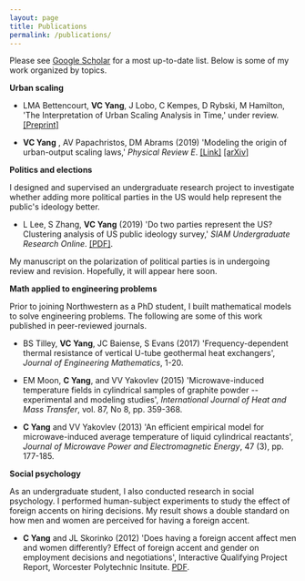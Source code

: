 ```yaml
---
layout: page
title: Publications
permalink: /publications/
---
```

Please see [Google Scholar](https://scholar.google.com/citations?hl=en&user=-dMTyjIAAAAJ&view_op=list_works&sortby=pubdate) for a most up-to-date list. Below is some of my work organized by topics. 


**Urban scaling**

* LMA Bettencourt, **VC Yang**, J Lobo, C Kempes, D Rybski, M Hamilton, 'The Interpretation of Urban Scaling Analysis in Time,' under review. [[Preprint]](https://papers.ssrn.com/sol3/papers.cfm?abstract_id=3459540) 

* **VC Yang** , AV Papachristos, DM Abrams (2019) 'Modeling the origin of urban-output scaling laws,' *Physical Review E*. [[Link]](https://journals.aps.org/pre/abstract/10.1103/PhysRevE.100.032306) [[arXiv]](http://arxiv.org/abs/1712.00476)

**Politics and elections**

I designed and supervised an undergraduate research project to investigate whether adding more political parties in the US would help represent the public's ideology better.

* L Lee, S Zhang, **VC Yang** (2019) 'Do two parties represent the US? Clustering analysis of US public ideology survey,' _SIAM Undergraduate Research Online_. [[PDF]](https://www.siam.org/Portals/0/Publications/SIURO/Vol12/S01651.pdf?ver=2019-07-01-152228-507). 

My manuscript on the polarization of political parties is in undergoing review and revision. Hopefully, it will appear here soon. 

**Math applied to engineering problems**

Prior to joining Northwestern as a PhD student, I built mathematical models to solve engineering problems. The following are some of this work published in peer-reviewed journals. 

* BS Tilley, **VC Yang**, JC Baiense, S Evans (2017) 'Frequency-dependent thermal resistance of vertical U-tube geothermal heat exchangers', _Journal of Engineering Mathematics_, 1-20.

* EM Moon, **C Yang**, and VV Yakovlev (2015) 'Microwave-induced temperature fields in cylindrical samples of graphite powder -- experimental and modeling studies', _International Journal of Heat and Mass Transfer_, vol. 87, No 8, pp. 359-368.

* **C Yang** and VV Yakovlev (2013) 'An efficient empirical model for microwave-induced average temperature of liquid cylindrical reactants', _Journal of Microwave Power and Electromagnetic Energy_, 47 (3), pp. 177-185.

**Social psychology**

As an undergraduate student, I also conducted research in social psychology. I performed human-subject experiments to study the effect of foreign accents on hiring decisions. My result shows a double standard on how men and women are perceived for having a foreign accent.

* **C Yang** and JL Skorinko (2012) 'Does having a foreign accent affect men and women differently? Effect of foreign accent and gender on employment decisions and negotiations', Interactive Qualifying Project Report, Worcester Polytechnic Insitute. [PDF](https://web.wpi.edu/Pubs/E-project/Available/E-project-043012-143024/unrestricted/Accent_Study_Final_Report.pdf).
